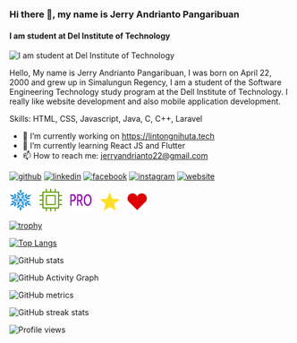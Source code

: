 ### Hi there 👋, my name is Jerry Andrianto Pangaribuan
#### I am student at Del Institute of Technology
![I am student at Del Institute of Technology](https://jerry2204.github.io/jerrypangaribuan.github.io/img/Jerry.png)

Hello,
My name is Jerry Andrianto Pangaribuan, I was born on April 22, 2000 and grew up in Simalungun Regency, I am a student of the Software Engineering Technology study program at the Dell Institute of Technology.
I really like website development and also mobile application development.

Skills: HTML, CSS, Javascript, Java, C, C++, Laravel

- 🔭 I’m currently working on https://lintongnihuta.tech 
- 🌱 I’m currently learning React JS and Flutter 
- 📫 How to reach me: jerryandrianto22@gmail.com 


[<img src='https://cdn.jsdelivr.net/npm/simple-icons@3.0.1/icons/github.svg' alt='github' height='40'>](https://github.com/jerry2204)  [<img src='https://cdn.jsdelivr.net/npm/simple-icons@3.0.1/icons/linkedin.svg' alt='linkedin' height='40'>](https://www.linkedin.com/in/jerry-andrianto-pangaribuan-b21900199//)  [<img src='https://cdn.jsdelivr.net/npm/simple-icons@3.0.1/icons/facebook.svg' alt='facebook' height='40'>](https://www.facebook.com/jerryslaykers.spidonts)  [<img src='https://cdn.jsdelivr.net/npm/simple-icons@3.0.1/icons/instagram.svg' alt='instagram' height='40'>](https://www.instagram.com/jerryandriantopunkrib/)  [<img src='https://cdn.jsdelivr.net/npm/simple-icons@3.0.1/icons/icloud.svg' alt='website' height='40'>](jerrypangaribuan.github.io)  

<a href='https://archiveprogram.github.com/'><img src='https://raw.githubusercontent.com/acervenky/animated-github-badges/master/assets/acbadge.gif' width='40' height='40'></a> <a href='https://docs.github.com/en/developers'><img src='https://raw.githubusercontent.com/acervenky/animated-github-badges/master/assets/devbadge.gif' width='40' height='40'></a> <a href='https://github.com/pricing'><img src='https://raw.githubusercontent.com/acervenky/animated-github-badges/master/assets/pro.gif' width='40' height='40'></a> <a href='https://stars.github.com/'><img src='https://raw.githubusercontent.com/acervenky/animated-github-badges/master/assets/starbadge.gif' width='35' height='35'></a> <a href='https://docs.github.com/en/github/supporting-the-open-source-community-with-github-sponsors'><img src='https://raw.githubusercontent.com/acervenky/animated-github-badges/master/assets/sponsorbadge.gif' width='35' height='35'></a> 

[![trophy](https://github-profile-trophy.vercel.app/?username=jerry2204)](https://github.com/ryo-ma/github-profile-trophy)

[![Top Langs](https://github-readme-stats.vercel.app/api/top-langs/?username=jerry2204)](https://github.com/anuraghazra/github-readme-stats)

![GitHub stats](https://github-readme-stats.vercel.app/api?username=jerry2204&show_icons=true&count_private=true)  

![GitHub Activity Graph](https://activity-graph.herokuapp.com/graph?username=jerry2204)  

![GitHub metrics](https://metrics.lecoq.io/jerry2204)  

![GitHub streak stats](https://github-readme-streak-stats.herokuapp.com/?user=jerry2204)  

![Profile views](https://gpvc.arturio.dev/jerry2204)  
